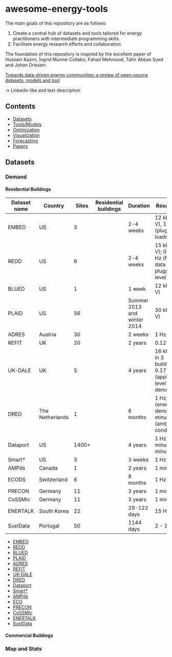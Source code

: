 # awesome-energy-tools
The main goals of this repository are as follows:
1. Create a central hub of datasets and tools tailored for energy practitioners with intermediate programming skills. 
2. Facilitate energy research efforts and collaboration

The foundation of this repository is inspired by the excellent paper of Hussain Kazmi, Íngrid Munné-Collabo, Fahad Mehmood, Tahir Abbas Syed and Johan Driesen:

[Towards data-driven energy communities:
a review of open-source datasets, models and tool](https://doi.org/10.1016/j.rser.2021.111290)



-> Linkedin like and text description


## Contents

- [Datasets](#datasets)
- [Tools/Models](#models)
- [Optimization](#optimization)
- [Visualization](#visualization)
- [Forecasting](#forecasting)
- [Papers](#computer-science)

## Datasets

### Demand
#### Residential Buildings
| Dataset name | Country  | Sites | Residential buildings | Duration | Resolution | Ref |
|--------------|----------|-------|-----------------------|----------|------------|-----|
| EMBED        | US       | 3     |                       | 2-4 weeks| 12 kHz (I, V), 1-2 Hz (plug loads) | [22] |
| REDD         | US       | 6     |                       | 2-4 weeks| 15 kHz (P, V); 0.5-1 Hz (NILM data at plug/circuit level) | [23] |
| BLUED        | US       | 1     |                       | 1 week   | 12 kHz (I, V) | [24] |
| PLAID        | US       | 56    |                       | Summer 2013 and winter 2014 | 30 kHz (I, V) | [25] |
| ADRES        | Austria  | 30    |                       | 2 weeks  | 1 Hz | [26] |
| REFIT        | UK       | 20    |                       | 2 years  | 0.125 Hz | [32] |
| UK-DALE      | UK       | 5     |                       | 4 years  | 16 kHz (I, V in 3 buildings); 0.17 Hz (appliance-level demand) | [27] |
| DRED         | The Netherlands | 1 |                     | 6 months | 1 Hz (energy demand); 1 minute (ambient conditions) | [28] |
| Dataport     | US       | 1400+ |                       | 4 years  | 1 Hz, 1 minute, 15 minutes | [31] |
| Smart*       | US       | 3     |                       | 3 weeks  | 1 Hz | [33] |
| AMPds        | Canada   | 1     |                       | 2 years  | 1 minute | [35] |
| ECODS          | Switzerland | 6  |                       | 8 months | 1 Hz | [29] |
| PRECON       | Germany  | 11    |                       | 3 years  | 1 minute | [37] |
| CoSSMic      | Germany  | 11    |                       | 3 years  | 1 minute | [37] |
| ENERTALK     | South Korea | 22 |                       | 29-122 days | 15 Hz | [30] |
| SustData     | Portugal | 50    |                       | 1144 days | 2 - 10 Hz | [38] |


- [EMBED]()
- [REDD]() 
- [BLUED]() 
- [PLAID]() 
- [ADRES]() 
- [REFIT]() 
- [UK-DALE]() 
- [DRED]() 
- [Dataport]() 
- [Smart*]() 
- [AMPds]()
- [ECO]()
- [PRECON]()
- [CoSSMic]()
- [ENERTALK]()
- [SustData]()

#### Commercial Buildings

### Map and Stats